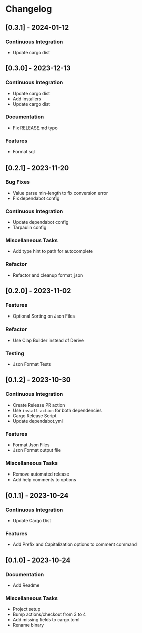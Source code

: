 # Changelog
## [0.3.1] - 2024-01-12

### Continuous Integration

- Update cargo dist

## [0.3.0] - 2023-12-13

### Continuous Integration

- Update cargo dist
- Add installers
- Update cargo dist

### Documentation

- Fix RELEASE.md typo

### Features

- Format sql

## [0.2.1] - 2023-11-20

### Bug Fixes

- Value parse min-length to fix conversion error
- Fix dependabot config

### Continuous Integration

- Update dependabot config
- Tarpaulin config

### Miscellaneous Tasks

- Add type hint to path for autocomplete

### Refactor

- Refactor and cleanup format_json

## [0.2.0] - 2023-11-02

### Features

- Optional Sorting on Json Files

### Refactor

- Use Clap Builder instead of Derive

### Testing

- Json Format Tests

## [0.1.2] - 2023-10-30

### Continuous Integration

- Create Release PR action
- Use `install-action` for both dependencies
- Cargo Release Script
- Update dependabot.yml

### Features

- Format Json Files
- Json Format output file

### Miscellaneous Tasks

- Remove automated release
- Add help comments to options

## [0.1.1] - 2023-10-24

### Continuous Integration

- Update Cargo Dist

### Features

- Add Prefix and Capitalization options to comment command

## [0.1.0] - 2023-10-24

### Documentation

- Add Readme

### Miscellaneous Tasks

- Project setup
- Bump actions/checkout from 3 to 4
- Add missing fields to cargo.toml
- Rename binary

<!-- generated by git-cliff -->

